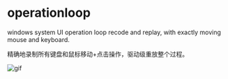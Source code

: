 # operationloop

windows system UI operation loop recode and replay, with exactly moving mouse and keyboard.

精确地录制所有键盘和鼠标移动+点击操作，驱动级重放整个过程。

![gif](https://raw.githubusercontent.com/DJMIN/operationloop/main/example.gif)   
